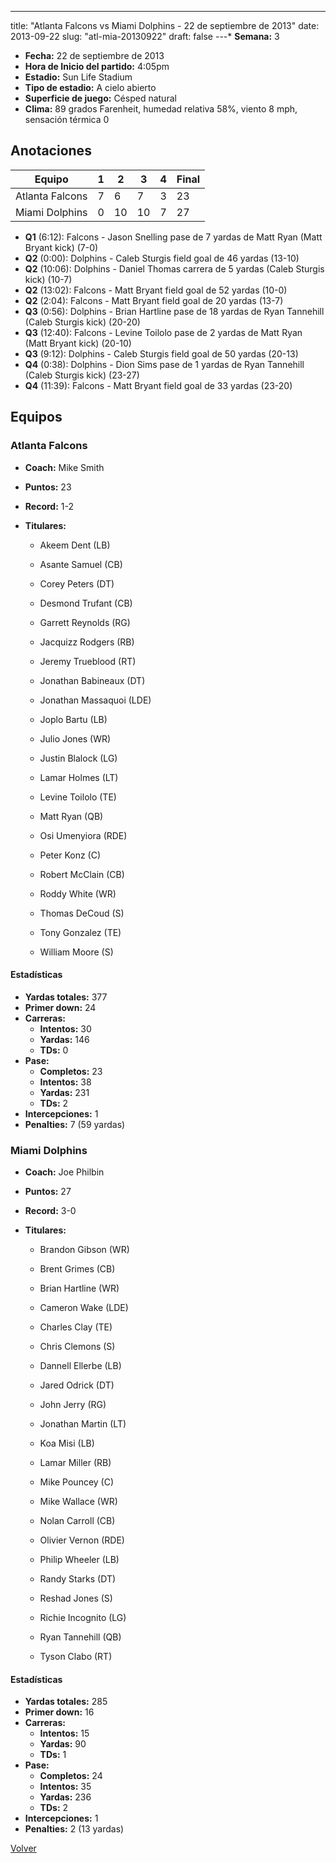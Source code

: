 ---
title: "Atlanta Falcons vs Miami Dolphins - 22 de septiembre de 2013"
date: 2013-09-22
slug: "atl-mia-20130922"
draft: false
---* **Semana:** 3
* **Fecha:** 22 de septiembre de 2013
* **Hora de Inicio del partido:** 4:05pm
* **Estadio:** Sun Life Stadium
* **Tipo de estadio:** A cielo abierto
* **Superficie de juego:** Césped natural
* **Clima:** 89 grados Farenheit, humedad relativa 58%, viento 8 mph, sensación térmica 0




## Anotaciones
| Equipo | 1 | 2 | 3 | 4 | Final |
|--------|---|---|---|---|-------|
| Atlanta Falcons  | 7 | 6 | 7 | 3  | 23 |
| Miami Dolphins  | 0 | 10 | 10 | 7  | 27 |
* **Q1** (6:12): Falcons - Jason Snelling pase de 7 yardas de Matt Ryan (Matt Bryant kick) (7-0)
* **Q2** (0:00): Dolphins - Caleb Sturgis field goal de 46 yardas (13-10)
* **Q2** (10:06): Dolphins - Daniel Thomas carrera de 5 yardas (Caleb Sturgis kick) (10-7)
* **Q2** (13:02): Falcons - Matt Bryant field goal de 52 yardas (10-0)
* **Q2** (2:04): Falcons - Matt Bryant field goal de 20 yardas (13-7)
* **Q3** (0:56): Dolphins - Brian Hartline pase de 18 yardas de Ryan Tannehill (Caleb Sturgis kick) (20-20)
* **Q3** (12:40): Falcons - Levine Toilolo pase de 2 yardas de Matt Ryan (Matt Bryant kick) (20-10)
* **Q3** (9:12): Dolphins - Caleb Sturgis field goal de 50 yardas (20-13)
* **Q4** (0:38): Dolphins - Dion Sims pase de 1 yardas de Ryan Tannehill (Caleb Sturgis kick) (23-27)
* **Q4** (11:39): Falcons - Matt Bryant field goal de 33 yardas (23-20)


## Equipos


### Atlanta Falcons
* **Coach:** Mike Smith
* **Puntos:** 23
* **Record:** 1-2
* **Titulares:** 

  * Akeem Dent (LB) 

  * Asante Samuel (CB) 

  * Corey Peters (DT) 

  * Desmond Trufant (CB) 

  * Garrett Reynolds (RG) 

  * Jacquizz Rodgers (RB) 

  * Jeremy Trueblood (RT) 

  * Jonathan Babineaux (DT) 

  * Jonathan Massaquoi (LDE) 

  * Joplo Bartu (LB) 

  * Julio Jones (WR) 

  * Justin Blalock (LG) 

  * Lamar Holmes (LT) 

  * Levine Toilolo (TE) 

  * Matt Ryan (QB) 

  * Osi Umenyiora (RDE) 

  * Peter Konz (C) 

  * Robert McClain (CB) 

  * Roddy White (WR) 

  * Thomas DeCoud (S) 

  * Tony Gonzalez (TE) 

  * William Moore (S) 

#### Estadísticas
* **Yardas totales:** 377
* **Primer down:** 24
* **Carreras:**
  * **Intentos:** 30
  * **Yardas:** 146
  * **TDs:** 0
* **Pase:**
  * **Completos:** 23
  * **Intentos:** 38
  * **Yardas:** 231
  * **TDs:** 2
* **Intercepciones:** 1
* **Penalties:** 7 (59 yardas)

### Miami Dolphins
* **Coach:** Joe Philbin
* **Puntos:** 27
* **Record:** 3-0
* **Titulares:** 

  * Brandon Gibson (WR) 

  * Brent Grimes (CB) 

  * Brian Hartline (WR) 

  * Cameron Wake (LDE) 

  * Charles Clay (TE) 

  * Chris Clemons (S) 

  * Dannell Ellerbe (LB) 

  * Jared Odrick (DT) 

  * John Jerry (RG) 

  * Jonathan Martin (LT) 

  * Koa Misi (LB) 

  * Lamar Miller (RB) 

  * Mike Pouncey (C) 

  * Mike Wallace (WR) 

  * Nolan Carroll (CB) 

  * Olivier Vernon (RDE) 

  * Philip Wheeler (LB) 

  * Randy Starks (DT) 

  * Reshad Jones (S) 

  * Richie Incognito (LG) 

  * Ryan Tannehill (QB) 

  * Tyson Clabo (RT) 

#### Estadísticas
* **Yardas totales:** 285
* **Primer down:** 16
* **Carreras:**
  * **Intentos:** 15
  * **Yardas:** 90
  * **TDs:** 1
* **Pase:**
  * **Completos:** 24
  * **Intentos:** 35
  * **Yardas:** 236
  * **TDs:** 2
* **Intercepciones:** 1
* **Penalties:** 2 (13 yardas)


[Volver](/historia/2013)
